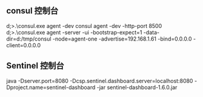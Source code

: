 

##  consul 控制台
d;>.\consul.exe agent -dev
consul agent -dev -http-port 8500
d;>.\consul.exe agent -server -ui -bootstrap-expect=1 -data-dir=d:/tmp/consul -node=agent-one -advertise=192.168.1.61 -bind=0.0.0.0 -client=0.0.0.0



##  Sentinel 控制台
java -Dserver.port=8080 -Dcsp.sentinel.dashboard.server=localhost:8080 -Dproject.name=sentinel-dashboard -jar sentinel-dashboard-1.6.0.jar